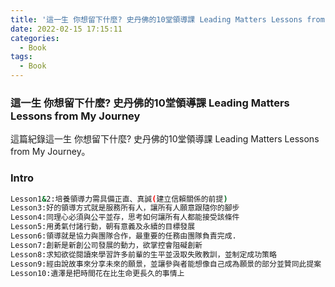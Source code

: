 ```yaml
---
title: '這一生 你想留下什麼? 史丹佛的10堂領導課 Leading Matters Lessons from My Journey'
date: 2022-02-15 17:15:11
categories:
  - Book
tags:
  - Book
---
```

### 這一生 你想留下什麼? 史丹佛的10堂領導課 Leading Matters Lessons from My Journey
<!--more-->
這篇紀錄這一生 你想留下什麼? 史丹佛的10堂領導課 Leading Matters Lessons from My Journey。

### Intro
```sh
Lesson1&2:培養領導力需具備正直、真誠(建立信賴關係的前提)
Lesson3:好的領導方式就是服務所有人，讓所有人願意跟隨你的腳步
Lesson4:同理心必須與公平並存，思考如何讓所有人都能接受該條件
Lesson5:用勇氣付諸行動，朝有意義及永續的目標發展
Lesson6:領導就是協力與團隊合作，最重要的任務由團隊負責完成.
Lesson7:創新是新創公司發展的動力，欲掌控會阻礙創新
Lesson8:求知欲從閱讀來學習許多前輩的生平並汲取失敗教訓，並制定成功策略
Lesson9:經由說故事來分享未來的願景，並讓參與者能想像自己成為願景的部分並贊同此提案
Lesson10:遺澤是把時間花在比生命更長久的事情上
```